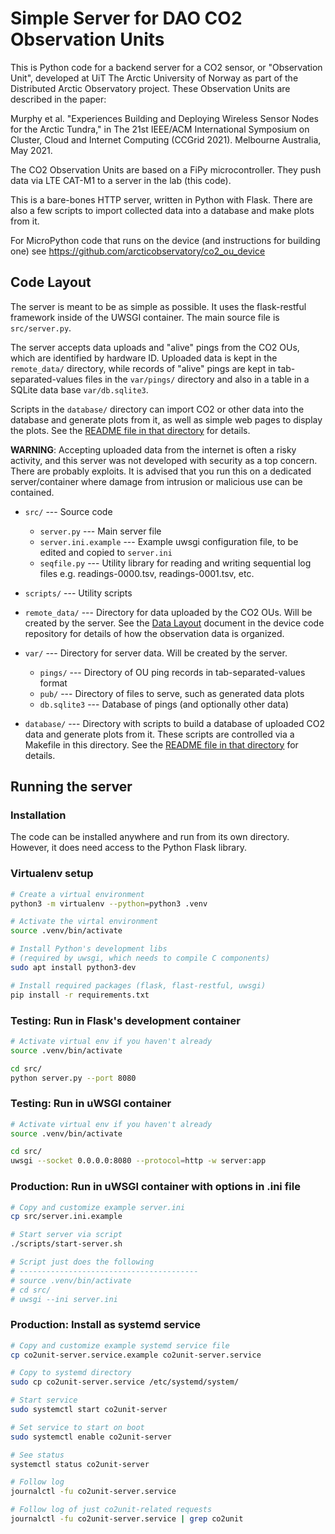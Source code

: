 Simple Server for DAO CO2 Observation Units
==================================================

This is Python code for a backend server for a
CO2 sensor, or "Observation Unit",
developed at UiT The Arctic University of Norway
as part of the Distributed Arctic Observatory project.
These Observation Units are described in the paper:

Murphy et al.
"Experiences Building and Deploying
 Wireless Sensor Nodes for the Arctic Tundra,"
in The 21st IEEE/ACM International Symposium on
   Cluster, Cloud and Internet Computing (CCGrid 2021).
Melbourne Australia, May 2021.

The CO2 Observation Units are based on a FiPy microcontroller.
They push data via LTE CAT-M1 to a server in the lab (this code).

This is a bare-bones HTTP server, written in Python with Flask.
There are also a few scripts to import collected data into a database
and make plots from it.

For MicroPython code that runs on the device (and instructions for building one)
see <https://github.com/arcticobservatory/co2_ou_device>

Code Layout
--------------------------------------------------

The server is meant to be as simple as possible.
It uses the flask-restful framework inside of the UWSGI container.
The main source file is `src/server.py`.

The server accepts data uploads and "alive" pings from the CO2 OUs,
which are identified by hardware ID.
Uploaded data is kept in the `remote_data/` directory,
while records of "alive" pings are kept
in tab-separated-values files in the `var/pings/` directory
and also in a table in a SQLite data base `var/db.sqlite3`.

Scripts in the `database/` directory can import CO2 or other data into the
database and generate plots from it, as well as simple web pages to display
the plots. See the [README file in that directory](database/) for details.

**WARNING**: Accepting uploaded data from the internet
is often a risky activity,
and this server was not developed with security as a top concern.
There are probably exploits.
It is advised that you run this on a dedicated server/container
where damage from intrusion or malicious use can be contained.

- `src/` --- Source code

    - `server.py`
        --- Main server file
    - `server.ini.example`
        --- Example uwsgi configuration file,
            to be edited and copied to `server.ini`
    - `seqfile.py`
        --- Utility library for reading and writing sequential log files
            e.g. readings-0000.tsv, readings-0001.tsv, etc.

- `scripts/` --- Utility scripts

- `remote_data/`
    --- Directory for data uploaded by the CO2 OUs.
        Will be created by the server.
        See the [Data Layout](https://github.com/arcticobservatory/co2_ou_device/blob/master/doc/co2-unit-data-layout.md)
        document in the device code repository
        for details of how the observation data is organized.

- `var/`
    --- Directory for server data.
        Will be created by the server.

    - `pings/` --- Directory of OU ping records in tab-separated-values format
    - `pub/` --- Directory of files to serve, such as generated data plots
    - `db.sqlite3` --- Database of pings (and optionally other data)

- `database/`
    --- Directory with scripts to build a database of uploaded CO2 data
        and generate plots from it. These scripts are controlled via a
        Makefile in this directory.
        See the [README file in that directory](database/) for details.

Running the server
--------------------------------------------------

### Installation

The code can be installed anywhere and run from its own directory.
However, it does need access to the Python Flask library.

### Virtualenv setup

```bash
# Create a virtual environment
python3 -m virtualenv --python=python3 .venv

# Activate the virtal environment
source .venv/bin/activate

# Install Python's development libs
# (required by uwsgi, which needs to compile C components)
sudo apt install python3-dev

# Install required packages (flask, flast-restful, uwsgi)
pip install -r requirements.txt
```

### Testing: Run in Flask's development container

```bash
# Activate virtual env if you haven't already
source .venv/bin/activate

cd src/
python server.py --port 8080
```

### Testing: Run in uWSGI container

```bash
# Activate virtual env if you haven't already
source .venv/bin/activate

cd src/
uwsgi --socket 0.0.0.0:8080 --protocol=http -w server:app
```

### Production: Run in uWSGI container with options in .ini file

```bash
# Copy and customize example server.ini
cp src/server.ini.example

# Start server via script
./scripts/start-server.sh

# Script just does the following
# ----------------------------------------
# source .venv/bin/activate
# cd src/
# uwsgi --ini server.ini
```

### Production: Install as systemd service

```bash
# Copy and customize example systemd service file
cp co2unit-server.service.example co2unit-server.service

# Copy to systemd directory
sudo cp co2unit-server.service /etc/systemd/system/

# Start service
sudo systemctl start co2unit-server

# Set service to start on boot
sudo systemctl enable co2unit-server

# See status
systemctl status co2unit-server

# Follow log
journalctl -fu co2unit-server.service

# Follow log of just co2unit-related requests
journalctl -fu co2unit-server.service | grep co2unit
```
